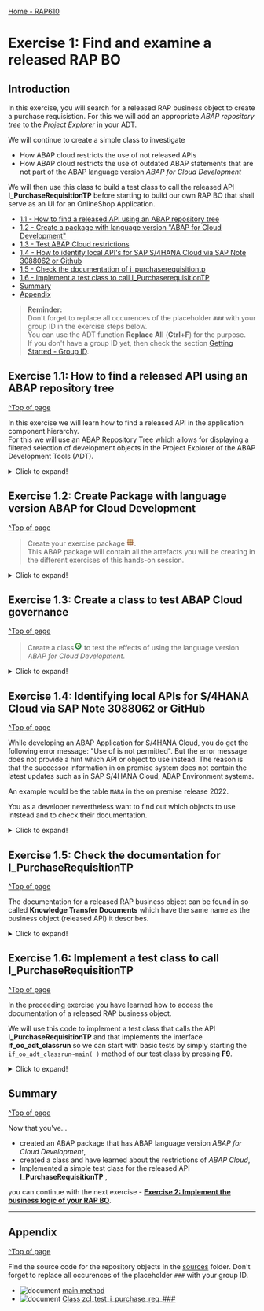 [Home - RAP610](../../../../#exercises)

# Exercise 1: Find and examine a released RAP BO

## Introduction

In this exercise, you will search for a released RAP business object to create a purchase requisistion. For this we will add an appropriate *ABAP repository tree* to the *Project Explorer* in your ADT.

We will continue to create a simple class to investigate 

- How ABAP cloud restricts the use of not released APIs
- How ABAP cloud restricts the use of outdated ABAP statements that are not part of the ABAP language version *ABAP for Cloud Development*   

We will then use this class to build a test class to call the released API **I_PurchaseRequisitionTP** before starting to build our own RAP BO that shall serve as an UI for an OnlineShop Application.  
 

- [1.1 - How to find a released API using an ABAP repository tree](#exercise-11-how-to-find-a-released-api-using-an-abap-repository-tree)
- [1.2 - Create a package with language version "ABAP for Cloud Development"](#exercise-12-create-package-with-language-version-abap-for-cloud-development)
- [1.3 - Test ABAP Cloud restrictions](#exercise-13-create-a-class-to-test-abap-cloud-governance)
- [1.4 - How to identify local API's for SAP S/4HANA Cloud via SAP Note 3088062 or Github ](#exercise-14-identifying-local-apis-for-s4hana-cloud-via-sap-note-3088062-or-github)
- [1.5 - Check the documentation of i_purchaserequisitiontp](#exercise-15-check-the-documentation-for-i_purchaserequisitiontp)
- [1.6 - Implement a test class to call I_PurchaserequisitionTP ](#exercise-16-implement-a-test-class-to-call-i_purchaserequisitiontp)
- [Summary](#summary)
- [Appendix](#appendix)


> **Reminder:**   
> Don't forget to replace all occurences of the placeholder **`###`** with your group ID in the exercise steps below.  
> You can use the ADT function **Replace All** (**Ctrl+F**) for the purpose.   
> If you don't have a group ID yet, then check the section [Getting Started - Group ID](../ex0/readme.md#group-id).    

## Exercise 1.1: How to find a released API using an ABAP repository tree  
[^Top of page](#)

In this exercise we will learn how to find a released API in the application component hierarchy.  
For this we will use an ABAP Repository Tree which allows for displaying a filtered selection of development objects in the Project Explorer of the ABAP Development Tools (ADT).   

 <details>
  <summary>Click to expand!</summary>

  1. In the Project Explorer, right-click on your ABAP Project and choose New -> ABAP Repository Tree...

  ![package](images/400_abap_repository_tree.png). 

  2. In the Create Tree dialog, choose **Appliction Component Hierarchy** as filter criterion and click the **Next >** button.

  The application component hierarchy contains all objects of the entire system. Structuring is done by application component, package and object type. 

  Here we have later to add additional filters that restrict the search to 

  - objects that are released (API:USE_IN_CLOUD_DEVELOPMENT)
  - objects of type behavior definition (TYPE:BDEF)

  > Alternatively you can choose **Released Objects** which shows all released objects and add appropriate filters for application objects there.   

  ![package](images/410_abap_repository_tree.png)

  3. Since we are only interested in released objects and in behavior definitions, we place the cursor in the input field **Property Filter** and press **Ctrl + <space>** to use the *Content Assit* to open the list of object types. 
  Choose **API:** and then again press **Ctrl + <space>** to get a list of API states. Here we choose **USE_IN_CLOUD_DEVELOPMENT** so that the entry in the property filter text box now reads **api:use_in_cloud_development**.  
  
  ![package](images/420_abap_repository_tree.png) 

  ![package](images/430_abap_repository_tree.png)

  Place the cursor right next to the statement **api:use_in_cloud_development** and press again **Ctrl + <space>**.   

  This time we select **TYPE:** and after having pressed again  **Ctrl + <space>** we select **BDEF**.   

  ![package](images/440_abap_repository_tree.png)

  ![package](images/450_abap_repository_tree.png)

  The entry in the property filter text box now reads as follows: **api:use_in_cloud_development type:bdef**   

  ![package](images/460_abap_repository_tree.png)  
 
  3. Check the content of the ABAP repository tree that you have created and navigate to the application component **MM-PUR-REQ**.  Here we find the name **I_PurchaseRequisitionTP** of a released API to create purchase requisitions.   

  ![package](images/470_abap_repository_tree.png) 

  > When you create another ABAP repository tree based on the *Application Hierarchy* template and use the filter `TYPE:TRAN` to display classic dynpro transactions you will find 5 transactions in the application component **MM-PUR-REQ** such as **ME51N**, **ME52N** and **ME53N** which can be used to create, update and display purchase requisitions.   

  ![package](images/480_abap_repository_tree.png) 

  4. Checking out released API's in SAP S/4HANA Cloud we see that the number of released API's is growing. The following screen shot shows the data from an SAP S/4HANA Cloud 2302 system.

  ![package](images/490_abap_repository_tree.png)   

  >**Hint:**    
  > The filter `api:` or `type:`can also be applied in the dialog *Open ABAP Development Object*. Press **Ctrl + Shift + A** to open this dialog.  
  > In the following example, the filter `api:` is being used to find CDS views (filter `type:DDLS`) with name pattern `I_SALES` which were released as APIs for use in key user apps (filter api:USE_IN_KEY_USER_APPS):

  > ![package](images/495_abap_repository_tree.png) 
    


 </details> 

 
## Exercise 1.2: Create Package with language version ABAP for Cloud Development
[^Top of page](#)

> Create your exercise package ![package](../../images/adt_package.png).   
> This ABAP package will contain all the artefacts you will be creating in the different exercises of this hands-on session.

 <details>
  <summary>Click to expand!</summary>

   1. In ADT, go to the **Project Explorer**, right-click on the folder **`Favorite Packages`**, and select **Add Package** from the context menu. 

   ![package](images/200_create_package.png).

   2. In the search dialogue start to type **ZLOCAL** and select the entry **ZLOCAL** from the result list.

   ![package](images/210_create_package.png).
   
   2. In ADT, again the **Project Explorer** right-click on the package **`ZLOCAL`**, and select **New** > **ABAP Package** from the context menu. 

   ![package](images/220_create_package.png)
   
   3. Maintain the required information (`###` is your group ID):
       - Name: **`Z_ONLINESHOP_###`**
       - Description: _**`Online Shop ###`**_
       - Select the box **Add to favorites package**
       
      Click **Next >**.

   ![package](images/230_create_package.png).

   4. Do not enter an Application Component and press **Next**

   ![package](images/240_create_package.png).

   5. Create a new transport request, maintain a description (e.g. _**Online Shop Package ###**_), and click **Finish**.
      
   ![package](images/250_create_package.png).

   6. You should now see your new package in your *Project Explorer*

   ![package](images/270_create_package.png).

   7. Check the language version of your package

      As you can see your package has the superpackage `ZLOCAL`. This is a structure package that is part of the software component `ZLOCAL` which is configured for the use of **ABAP for Cloud Development** and the **Local Objects**. 

      ![package](images/280_create_package.png).

</details>

## Exercise 1.3: Create a class to test ABAP Cloud governance
[^Top of page](#)

> Create a class![class](../../images/adt_class.png) to test the effects of using the language version *ABAP for Cloud Development*.   

 <details>
  <summary>Click to expand!</summary>

   1. Right-click on your ABAP package **`z_online_shop_###`** and select **New** > **ABAP Class** from the context menu.

      ![package](images/300_new_class.png). 
  
   3. Maintain the required information (`###` is your group ID).
      - Name: **`zcl_test_i_purchase_req_###`**
      - Description: _**`Test Purchase Req API I_PurchaserequisitionTP`**_                  

      Click on **Add** and select the interface `if_oo_adt_classrun`. 

      and click **Next >**

      ![package](images/310_new_class.png). 

   4. Select a transport request, and click **Finish** to create the class.


   
   5. Copy the code snippet provided below and add it in the implementation section of the methode `main`. 
 
      > **Hint**: Hover the code snippet and choose the _Copy raw contents_ icon ![copy_raw_content](../../images/copyrawcontents.png) appearing in the upper-right corner to copy it. 
      
 <pre lang="ABAP">
   METHOD if_oo_adt_classrun~main.
  
    CALL FUNCTION 'POPUP_TO_CONFIRM'.

    select single * from MARA where matnr = '1234' into @data(material_info).

    call function 'BAPI_PR_CREATE'
*  EXPORTING
*    prheader               = 
*    prheaderx              = 
*    testrun                = 
*  IMPORTING
*    number                 = 
*    prheaderexp            = 
*  TABLES
*    return                 = 
*    pritem                 = 
*    pritemx                = 
*    pritemexp              = 
*    pritemsource           = 
*    praccount              = 
* ...

  .

    SELECT * FROM EBAN WHERE banfn = '0010001516' INTO TABLE @DATA(purchase_req_data_from_eban).

    SELECT * FROM  I_PURCHASEREQUISITIONITEMAPI01 WHERE PurchaseRequisition = '0010001516' INTO TABLE @DATA(purchase_req_data).
  ENDMETHOD.

ENDCLASS.
 </pre>

      The ABAP class `zcl_test_i_purchase_req_###` in the screenshot underneath uses the ABAP Cloud development model (ABAP language version “ABAP for Cloud development”). The class cannot be compiled because of two ABAP statements containing syntax-errors:

      - Line 17: The SAP function module `POPUP_TO_CONFIRM` is used in the classic Dynpro/SAP GUI world and is no public SAP API in the ABAP Cloud development model.  
  
      - Line 19: Direct access to SAP table `MARA` is also not allowed. Here (in 2022) the devloper gets **no** hint which public API to use instead.
  
      - Line 21: The use of the SAP function module `BAPI_PR_CREATE` is also forbidden in the ABAP Cloud development model, but for this function module a successor is available, namely the Behavior Definition `I_PURCHASEREQUISITIONTP` which is mentioned in the error message.   
  
      - Line 41: Direct access to SAP table `EBAN` is also not allowed. Here (in 2022) the devloper already gets a hint to use the public CDS view `I_PURCHASEREQUISITIONITEMAPI01` instead.
  
      - Line 43: Valid access to CDS view `I_PURCHASEREQUISITIONITEMAPI01`. 
             
![package](images/330_new_class_a.png). 
      
   6. The effect of the release state **Not to Be Released** in combination with a successor is illustrated below for the table `EBAN`, which was replaced by the CDS view `I_PURCHASEREQUISITIONITEMAPI01`. When you open an object such as `EBAN` for which a success is maintained you see this information also in the **Properties** in ADT where you have the option to conveniently navigate to the successor object.   
   
   ![package](images/340_new_class_a.png). 
  
  7. What you can do if the use of an object is not permitted but now successor has been maintained in the current release is described in the following exercise. 

</details>


 
## Exercise 1.4: Identifying local APIs for S/4HANA Cloud via SAP Note 3088062 or GitHub   
[^Top of page](#)

While developing an ABAP Application for S/4HANA Cloud, you do get the following error message: "Use of <Object Type> <Object Name> is not permitted". But the error message does not provide a hint which API or object to use instead. The reason is that the successor information in on premise system does not contain the latest updates such as in SAP S/4HANA Cloud, ABAP Environment systems.   

An example would be the table `MARA` in the on premise release 2022.  

 You as a developer nevertheless want to find out which objects to use intstead and to check their documentation.   

 <details>
  <summary>Click to expand!</summary>
  
  1. Check out SAP Note https://launchpad.support.sap.com/#/notes/3088062
  
     The SAP Note mentioned above contains two Excel Sheets that contain information about successor API's that are either available in on premise systems (as of 2022) or in SAP S/4HANA Cloud systems. If your object is not contained in the Excel, please create a request in the SAP Customer Infuence campaign [SAP S/4HANA Cloud and SAP S/4HANA for Key-User and Developer Extensibility](https://influence.sap.com/sap/ino/#/campaign/2759). 
  
  2. Check out the GitHub repository. 
  
     The repository contains the list of released APIs of S/4HANA Cloud. In addition also the objects that are not released are contained with the specification of successor objects. All objects are contained in one JSON file. This file is used as content for the ABAP Test Cockpit Check "Usage of Released APIs (Cloudification Repository)". This check can be used by customers and partners to analyse existing custom code concerning the usage of released and not released APIs on all ECC and S/4HANA releases. The check is available in SAP BTP, ABAP environment.
     
     [S/4 HANA Cloud - Released objects for ATC Check (Cloudification Repository)](https://github.com/SAP/abap-atc-cr-cv-s4hc).
     
 When we check the csv file that is public available we can retrieve a list of successors for the table MARA.  
 
 ![MARA](images/810_use_sap_note_and_github.png)  
 
 And we can identify additional released API's from the purchase requisition area.   
 
 ![I_PURCHASEREQUISITIONTP](images/810_use_sap_note_and_github.png)  
  
 </details>  

## Exercise 1.5: Check the documentation for I_PurchaseRequisitionTP
[^Top of page](#)

The documentation for a released RAP business object can be found in so called **Knowledge Transfer Documents** which have the same name as the business object (released API) it describes.     

 <details>
  <summary>Click to expand!</summary>

  1. You can find the **Knowledge Transfer Document** of a realeased API in the folder **Documentation** underneath the business object in the Project Explorer.
  It can also be opened from within the source code editor of your behavior definition. Here you find the link at the top of the source code of the behavior definition.

  ![KTD](images/500_check_documentation.png) 

  2. The **Knowledge Transfer Document** can also be opened directly via the **Open Development Object** dialogu that can be opened via the menu or via the short cut **Ctrl+Shift+A**.  

  ![KTD](images/510_check_documentation.png) 

  3. When you have opened the **Knowledge Transfer Document** you should change from the **Source** tab to the more appealing visualization of the **Preview** tab.  

  ![KTD](images/520_check_documentation.gif)  

  4. The **Knowledge Transfer Document** provides you with code snippets that help you to write code to perform the operation (e.g. *create* as shown below) or an action which is supported by this business object.  

  ![KTD](images/530_check_documentation.png)     


We will use these code templates to create a test class that calls the API **I_PurchaseRequisitionTP** in order to create purchase requisitions in the following Excercise.

We will reuse this code in the implementation of the behavior definition class of our sample RAP business object **OnlineShop**. 

 </details> 



## Exercise 1.6: Implement a test class to call I_PurchaseRequisitionTP
[^Top of page](#)

In the preceeding exercise you have learned how to access the documentation of a released RAP business object.  

We will use this code to implement a test class that calls the API **I_PurchaseRequisitionTP** and that implements the interface **if_oo_adt_classrun** so we can start with basic tests by simply starting the `if_oo_adt_classrun~main( )` method of our test class by pressing **F9**.

 <details>
  <summary>Click to expand!</summary>

  1. Open the test class **zcl_test_i_purchase_req_###** that you have created before by pressing **Ctrl+Shift+A**.    

     ![test class](images/600_develop_test_class.png)  

  2. Replace the code in the `if_oo_adt_classrun~main( )` method with the following code snippet.   

     ![source code main method](sources/main_test_class.txt)  

  3. Run the test class by pressing **F9**.  

     ![test class](images/610_develop_test_class.png)   

 </details> 



## Summary 
[^Top of page](#)

Now that you've... 
- created an ABAP package that has ABAP language version *ABAP for Cloud Development*,
- created a class and have learned about the restrictions of *ABAP Cloud*,
- Implemented a simple test class for the released API **I_PurchaseRequisitionTP** ,

you can continue with the next exercise - **[Exercise 2: Implement the business logic of your RAP BO](../ex2/#readme)**.

---

## Appendix
[^Top of page](#)

Find the source code for the repository objects in the [sources](sources) folder. Don't forget to replace all occurences of the placeholder `###` with your group ID.

- ![document](images/doc.png) [main method](sources/main_test_class.txt)
- ![document](images/doc.png) [Class zcl_test_i_purchase_req_###](sources/zcl_test_i_purchase_req_%23%23%23.txt)

